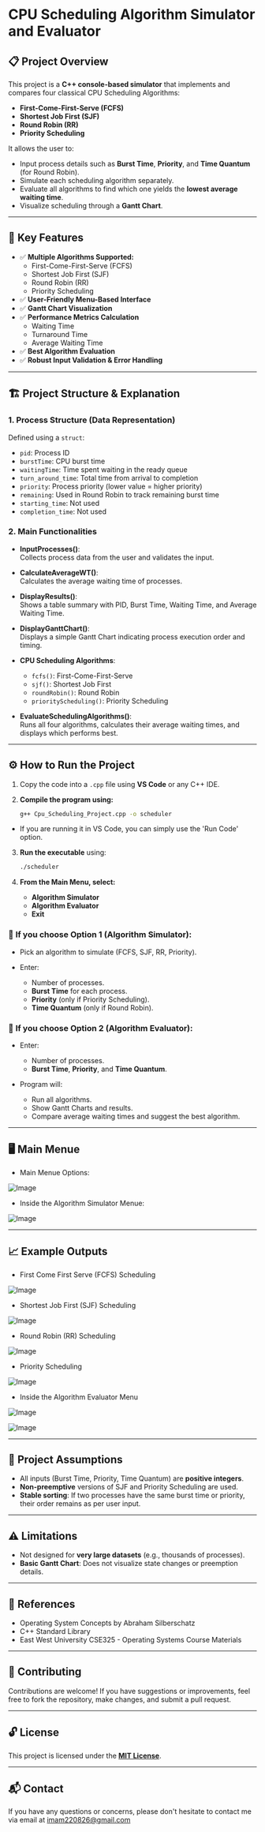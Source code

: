 # CPU Scheduling Algorithm Simulator and Evaluator

## 📋 Project Overview

This project is a **C++ console-based simulator** that implements and compares four classical CPU Scheduling Algorithms:
- **First-Come-First-Serve (FCFS)**
- **Shortest Job First (SJF)**
- **Round Robin (RR)**
- **Priority Scheduling**

It allows the user to:
- Input process details such as **Burst Time**, **Priority**, and **Time Quantum** (for Round Robin).
- Simulate each scheduling algorithm separately.
- Evaluate all algorithms to find which one yields the **lowest average waiting time**.
- Visualize scheduling through a **Gantt Chart**.


---


## 🚀 Key Features

- ✅ **Multiple Algorithms Supported:**
  - First-Come-First-Serve (FCFS)
  - Shortest Job First (SJF)
  - Round Robin (RR)
  - Priority Scheduling
- ✅ **User-Friendly Menu-Based Interface**
- ✅ **Gantt Chart Visualization**
- ✅ **Performance Metrics Calculation**
  - Waiting Time
  - Turnaround Time
  - Average Waiting Time
- ✅ **Best Algorithm Evaluation**
- ✅ **Robust Input Validation & Error Handling**

---

## 🏗️ Project Structure & Explanation

### 1. Process Structure (Data Representation)

Defined using a `struct`:
- `pid`: Process ID
- `burstTime`: CPU burst time
- `waitingTime`: Time spent waiting in the ready queue
- `turn_around_time`: Total time from arrival to completion
- `priority`: Process priority (lower value = higher priority)
- `remaining`: Used in Round Robin to track remaining burst time
- `starting_time`: Not used
- `completion_time`: Not used


### 2. Main Functionalities

- **InputProcesses()**:  
  Collects process data from the user and validates the input.

- **CalculateAverageWT()**:  
  Calculates the average waiting time of processes.

- **DisplayResults()**:  
  Shows a table summary with PID, Burst Time, Waiting Time, and Average Waiting Time.

- **DisplayGanttChart()**:  
  Displays a simple Gantt Chart indicating process execution order and timing.

- **CPU Scheduling Algorithms**:  
  - `fcfs()`: First-Come-First-Serve  
  - `sjf()`: Shortest Job First  
  - `roundRobin()`: Round Robin  
  - `priorityScheduling()`: Priority Scheduling  

- **EvaluateSchedulingAlgorithms()**:  
  Runs all four algorithms, calculates their average waiting times, and displays which performs best.

---


## ⚙️ How to Run the Project

1. Copy the code into a `.cpp` file using **VS Code** or any C++ IDE.

2. **Compile the program using:**
   ```bash
   g++ Cpu_Scheduling_Project.cpp -o scheduler
  - If you are running it in VS Code, you can simply use the 'Run Code' option.

3. **Run the executable** using:
   ```bash
   ./scheduler

4. **From the Main Menu, select:**

   * **Algorithm Simulator**
   * **Algorithm Evaluator**
   * **Exit**

### 🔸 **If you choose Option 1 (Algorithm Simulator):**

* Pick an algorithm to simulate (FCFS, SJF, RR, Priority).
* Enter:

  * Number of processes.
  * **Burst Time** for each process.
  * **Priority** (only if Priority Scheduling).
  * **Time Quantum** (only if Round Robin).

### 🔸 **If you choose Option 2 (Algorithm Evaluator):**

* Enter:

  * Number of processes.
  * **Burst Time**, **Priority**, and **Time Quantum**.
* Program will:

  * Run all algorithms.
  * Show Gantt Charts and results.
  * Compare average waiting times and suggest the best algorithm.

---


## 🖥️ Main Menue

- Main Menue Options:

![Image](https://github.com/user-attachments/assets/eb8e6a33-7d40-42d0-bc9a-e40a1d80e081)

- Inside the Algorithm Simulator Menue: 

![Image](https://github.com/user-attachments/assets/de197a95-294d-4878-abef-347e93751ac7)

---

## 📈 Example Outputs

-  First Come First Serve (FCFS) Scheduling

![Image](https://github.com/user-attachments/assets/c886ae71-bae8-43d4-bfa5-1f03d18a1e39)

- Shortest Job First (SJF) Scheduling

![Image](https://github.com/user-attachments/assets/058e84f0-8cbe-45d0-ba43-d8a18fd79ebc)

- Round Robin (RR) Scheduling

![Image](https://github.com/user-attachments/assets/2bc85bea-f097-4bb2-a86a-18f79b08ec75)

- Priority Scheduling

![Image](https://github.com/user-attachments/assets/4938adbb-0b72-49aa-867b-3db06d9f2424)

- Inside the Algorithm Evaluator Menu

![Image](https://github.com/user-attachments/assets/036f8c32-e7e6-4e09-8507-c8094c392d77)

![Image](https://github.com/user-attachments/assets/f1913faf-8108-4863-a468-8141d38d3ffd)

---

## 🎯 **Project Assumptions**

* All inputs (Burst Time, Priority, Time Quantum) are **positive integers**.
* **Non-preemptive** versions of SJF and Priority Scheduling are used.
* **Stable sorting**: If two processes have the same burst time or priority, their order remains as per user input.

---

## ⚠️ **Limitations**

* Not designed for **very large datasets** (e.g., thousands of processes).
* **Basic Gantt Chart**: Does not visualize state changes or preemption details.

---

## 📄 **References**

* Operating System Concepts by Abraham Silberschatz
* C++ Standard Library
* East West University CSE325 - Operating Systems Course Materials

---

## 🤝 Contributing

Contributions are welcome! If you have suggestions or improvements, feel free to fork the repository, make changes, and submit a pull request.

---

## 🔓 License

This project is licensed under the [**MIT License**](https://opensource.org/licenses/MIT).

---

## 📬 Contact

If you have any questions or concerns, please don't hesitate to contact me via email at <a href="mailto:imam220826@gmail.com">imam220826@gmail.com</a>

